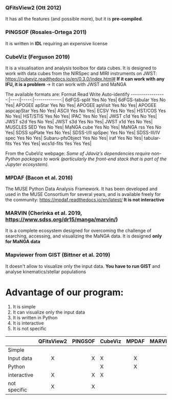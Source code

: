 ### QFitsView2 (Ott 2012)

It has all the features (and possible more), but it is **pre-compiled**.

### PINGSOF (Rosales-Ortega 2011)

It is written in **IDL** requiring an expensive license

### CubeViz (Ferguson 2019)

It is a visualisation and analysis toolbox for data cubes. It is designed to work with data cubes from the NIRSpec and MIRI instruments on JWST: https://cubeviz.readthedocs.io/en/0.3.0/index.html#
**If it can work with any IFU, it is a problem** -> It can work with JWST and MaNGA

The available formats are:
      Format      Read Write Auto-identify
-----------------:|----:|-----:|-------------:|
      6dFGS-split  Yes    No           Yes|
    6dFGS-tabular  Yes    No           Yes|
    APOGEE apStar  Yes    No           Yes|
   APOGEE apVisit  Yes    No           Yes|
APOGEE aspcapStar  Yes    No           Yes|
            ASCII  Yes    No           Yes|
             ECSV  Yes    No           Yes|
          HST/COS  Yes    No           Yes|
         HST/STIS  Yes    No           Yes|
             IPAC  Yes    No           Yes|
         JWST c1d  Yes    No           Yes|
         JWST s2d  Yes    No           Yes|
         JWST s3d  Yes    No           Yes|
         JWST x1d  Yes    No           Yes|
      MUSCLES SED  Yes    No           Yes|
       MaNGA cube  Yes    No           Yes|
        MaNGA rss  Yes    No           Yes|
     SDSS spPlate  Yes    No           Yes|
 SDSS-I/II spSpec  Yes    No           Yes|
 SDSS-III/IV spec  Yes    No           Yes|
 Subaru-pfsObject  Yes    No           Yes|
             iraf  Yes    No           Yes|
     tabular-fits  Yes   Yes           Yes|
       wcs1d-fits  Yes   Yes           Yes|

From the CubeViz webpage: *Some of Jdaviz’s dependencies require non-Python packages to work (particularly the front-end stack that is part of the Jupyter ecosystem).*

### MPDAF (Bacon et al. 2016)

The MUSE Python Data Analysis Framework. It has been developed and used in the MUSE Consortium for several years, and is available freely for the community: https://mpdaf.readthedocs.io/en/latest/
**It is not interactive**

### MARVIN (Cherinka et al. 2019, https://www.sdss.org/dr15/manga/marvin/)

It is a complete ecosystem designed for overcoming the challenge of searching, accessing, and visualizing the MaNGA data.  It is designed **only for MaNGA data**

### Mapviewer  from GIST (Bittner et al. 2019)

It doesn't allow to visualize only the input data. **You have to run GIST** and analyse kinematics/stellar populations



# Advantage of our program:

1. It is simple  
2. It can visualize only the input data
3. It is written in Python 
4. It is interactive 
5. It is not specific 



|              | QFitsView2 |   PINGSOF  |   CubeViz  |    MPDAF   |   MARVIN   |  Mapviewer |
|--------------|:----------:|-----------:|------------|:----------:|-----------:|-----------:|
| Simple       |            |            |            |            |            |            |
| Input data   |     X      |     X      |     X      |      X     |     X      |            |
| Python       |            |            |     X      |      X     |            |     X      |
| interactive  |     X      |     X      |     X      |            |     X      |     X      |
| not specific |     X      |     X      |            |            |            |     X      |



